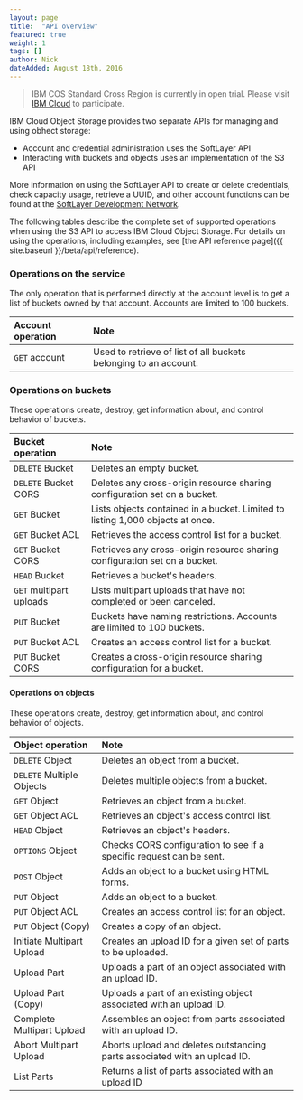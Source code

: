 ```yaml
---
layout: page
title:  "API overview"
featured: true
weight: 1
tags: []
author: Nick
dateAdded: August 18th, 2016
---
```


> IBM COS Standard Cross Region is currently in open trial.  Please visit [IBM Cloud](https://www.softlayer.com/Store/orderService/objectStorage) to participate.

IBM Cloud Object Storage provides two separate APIs for managing and using obhect storage:

* Account and credential administration uses the SoftLayer API
* Interacting with buckets and objects uses an implementation of the S3 API

More information on using the SoftLayer API to create or delete credentials, check capacity usage, retrieve a UUID, and other account functions can be found at the [SoftLayer Development Network](http://sldn.softlayer.com/reference/services/SoftLayer_Network_Storage_Hub_Cleversafe_Account).

The following tables describe the complete set of supported operations when using the S3 API to access IBM Cloud Object Storage.  For details on using the operations, including examples, see [the API reference page]({{ site.baseurl }}/beta/api/reference).

### Operations on the service

The only operation that is performed directly at the account level is to get a list of buckets owned by that account. Accounts are limited to 100 buckets.

| Account operation | Note |
|:----|:---|
| `GET` account | Used to retrieve of list of all buckets belonging to an account. |

### Operations on buckets

These operations create, destroy, get information about, and control behavior of buckets.

| Bucket operation | Note |
|:----|:---|
| `DELETE` Bucket | Deletes an empty bucket.   |
| `DELETE` Bucket CORS | Deletes any cross-origin resource sharing configuration set on a bucket. |
| `GET` Bucket | Lists objects contained in a bucket.  Limited to listing 1,000 objects at once. |
| `GET` Bucket ACL |Retrieves the access control list for a bucket.|
| `GET` Bucket CORS |Retrieves any cross-origin resource sharing configuration set on a bucket.|
| `HEAD` Bucket | Retrieves a bucket's headers. |
| `GET` multipart uploads | Lists multipart uploads that have not completed or been canceled. |
| `PUT` Bucket | Buckets have naming restrictions. Accounts are limited to 100 buckets. |
| `PUT` Bucket ACL | Creates an access control list for a bucket. |
| `PUT` Bucket CORS | Creates a cross-origin resource sharing configuration for a bucket.|

#### Operations on objects

These operations create, destroy, get information about, and control behavior of objects.

| Object operation | Note |
| :---------------| :------|
| `DELETE` Object | Deletes an object from a bucket.
| `DELETE` Multiple Objects  | Deletes multiple objects from a bucket.
| `GET` Object | Retrieves an object from a bucket.
| `GET` Object ACL | Retrieves an object's access control list.
| `HEAD` Object | Retrieves an object's headers.
| `OPTIONS` Object | Checks CORS configuration to see if a specific request can be sent.
| `POST` Object | Adds an object to a bucket using HTML forms.
| `PUT` Object | Adds an object to a bucket.
| `PUT` Object ACL | Creates an access control list for an object. 
| `PUT` Object (Copy) | Creates a copy of an object. |
| Initiate Multipart Upload | Creates an upload ID for a given set of parts to be uploaded.
| Upload Part | Uploads a part of an object associated with an upload ID.
| Upload Part (Copy) | Uploads a part of an existing object associated with an upload ID.
| Complete Multipart Upload | Assembles an object from parts associated with an upload ID.
| Abort Multipart Upload | Aborts upload and deletes outstanding parts associated with an upload ID.
| List Parts | Returns a list of parts associated with an upload ID
